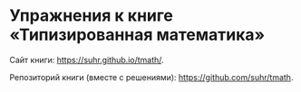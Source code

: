 # Упражнения к книге «Типизированная математика»

Сайт книги: https://suhr.github.io/tmath/.

Репозиторий книги (вместе с решениями): https://github.com/suhr/tmath.

